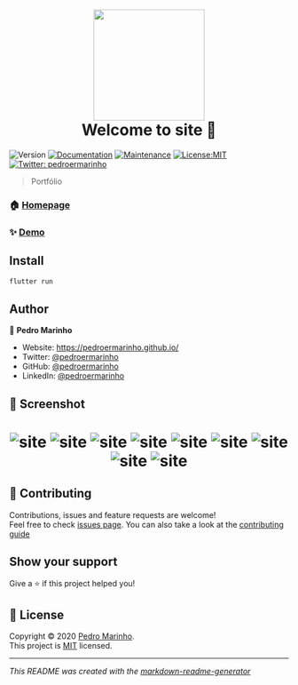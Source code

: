 <h1 align="center">
<img src="assets/octocat.png" height="200" width="200"><br/>
Welcome to site 👋

</h1>
<p>
<img alt="Version" src="https://img.shields.io/badge/version-0.2.0-blue.svg?cacheSeconds=2592000" />
<a href="https://github.com/pedroermarinho/site#readme" target="_blank"><img alt="Documentation" src="https://img.shields.io/badge/documentation-yes-brightgreen.svg" /></a>
<a href="https://github.com/pedroermarinho/site/graphs/commit-activity" target="_blank"><img alt="Maintenance" src="https://img.shields.io/badge/Maintained%3F-yes-green.svg" /></a>
<a href="https://github.com/pedroermarinho/site/blob/master/LICENSE" target="_blank"><img alt="License:MIT" src="https://img.shields.io/badge/License-MIT-yellow.svg" /></a>
<a href="https://twitter.com/pedroermarinho" target="_blank"><img alt="Twitter: pedroermarinho" src="https://img.shields.io/twitter/follow/pedroermarinho.svg?style=social" /></a>
</p>

> Portfólio
### 🏠 [Homepage](https://github.com/pedroermarinho/site#readme)
### ✨ [Demo](https://github.com/pedroermarinho/site#readme)
## Install
```sh
flutter run

```



## Author
👤 **Pedro Marinho**
* Website: https://pedroermarinho.github.io/
* Twitter: [@pedroermarinho](https://twitter.com/pedroermarinho)
* GitHub: [@pedroermarinho](https://github.com/{github_username})
* LinkedIn: [@pedroermarinho](https://linkedin.com/in/{author_linkedin_username})

## 📸 Screenshot
<h1 align="center">

<img src="screenshot/Screenshot1.jpg" alt="site">

<img src="screenshot/Screenshot2.jpg" alt="site">

<img src="screenshot/Screenshot3.jpg" alt="site">

<img src="screenshot/Screenshot4.jpg" alt="site">

<img src="screenshot/Screenshot5.jpg" alt="site">

<img src="screenshot/Screenshot6.jpg" alt="site">

<img src="screenshot/Screenshot7.png" alt="site">

<img src="screenshot/Screenshot8.png" alt="site">

<img src="screenshot/Screenshot9.png" alt="site">

</h1>

## 🤝 Contributing
Contributions, issues and feature requests are welcome!<br />Feel free to check [issues page](https://github.com/pedroermarinho/site/issues). You can also take a look at the [contributing guide](https://github.com/pedroermarinho/site/blob/master/CONTRIBUTING.md)
## Show your support
Give a ⭐️ if this project helped you!

## 📝 License

Copyright © 2020 [Pedro Marinho](https://github.com/pedroermarinho ).<br/>
This project is [MIT](https://github.com/pedroermarinho/site/blob/master/LICENSE) licensed.

---
_This README was created with the [markdown-readme-generator](https://github.com/pedroermarinho/markdown-readme-generator)_